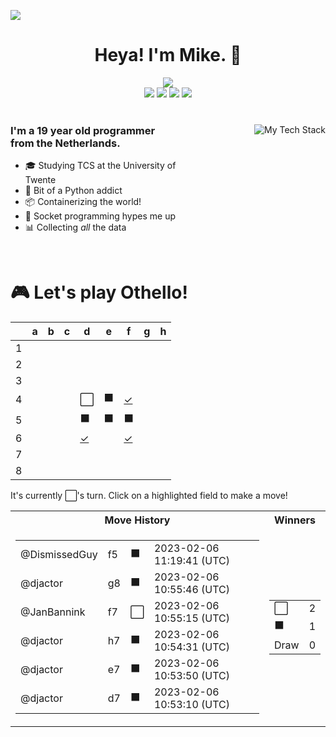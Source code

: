 ![](https://hit.yhype.me/github/profile?user_id=32306794)  <!-- YHYPE hit counter -->
<div align="center">
  <h1>Heya! I'm Mike. 👋</h1>
  
  <img src="https://wakatime.com/badge/user/9555cc8c-3be5-4d08-afde-58be2d556fb0.svg">
  <br>
  <img src="https://img.shields.io/badge/-Wear%20OS-4285F4?style=for-the-badge&logo=wear-os&logoColor=white">
  <img src="https://img.shields.io/badge/Pop!_OS-48B9C7?style=for-the-badge&logo=Pop!_OS&logoColor=white">
  <img src="https://img.shields.io/badge/lineageos-167C80?style=for-the-badge&logo=lineageos&logoColor=white">
  <img src="https://img.shields.io/badge/espressif-E7352C?style=for-the-badge&logo=espressif&logoColor=white">
</div>

<br/>

<div>
  <img align="right" src="https://github-readme-tech-stack.vercel.app/api/cards?title=My%20Favourite%20Technologies&lineHeight=30&lineCount=3&theme=catppuccin_macchiato&hideTitle=true&line1=python,Python,3776AB;nim,Nim,FFE953;javascript,JavaScript,F7DF1E;openjdk,Java,FFFFFF;&line2=podman,Podman,892CA0;nginx,Nginx,009639;linux,Linux,FCC624;wireguard,Wireguard,88171A;&line3=Pop!_OS,Pop!_OS,48B9C7;android,Android,3DDC84;magisk,Magisk,00AF9C;gnome,Gnome,4A86CF;" alt="My Tech Stack" />
  
  <h3 align="left" style="width: 50%">
    I'm a 19 year old programmer from the Netherlands.
  </h3>
  <ul  style="width: 50%">
    <li>🎓️ Studying TCS at the University of Twente</li>
    <li>🐍 Bit of a Python addict</li>
    <li>📦 Containerizing the world!</li>
    <li>🧦 Socket programming hypes me up</li>
    <li>📊 Collecting <i>all</i> the data</li>
  </ul>
</div>

<br>

<div align="left">
  <h1>🎮 Let's play Othello!</h1>
  
<!-- START GAME -->
| |a|b|c|d|e|f|g|h|
|-|-|-|-|-|-|-|-|-|
|1| | | | | | | | |
|2| | | | | | | | |
|3| | | | | | | | |
|4| | | |⬜|⬛|[✓](https://github.com/DismissedGuy/dismissedguy/issues/new?title=Othello%7Cmove%7Cf4)| | |
|5| | | |⬛|⬛|⬛| | |
|6| | | |[✓](https://github.com/DismissedGuy/dismissedguy/issues/new?title=Othello%7Cmove%7Cd6)| |[✓](https://github.com/DismissedGuy/dismissedguy/issues/new?title=Othello%7Cmove%7Cf6)| | |
|7| | | | | | | | |
|8| | | | | | | | |

It's currently ⬜'s turn. Click on a highlighted field to make a move!

<table>
<tr>
<th>Move History</th><th>Winners</th>
</tr><tr>
<td>

<table>
<tr><td>@DismissedGuy</td><td>f5</td><td>⬛</td><td>2023-02-06 11:19:41 (UTC)</td></tr>
<tr><td>@djactor</td><td>g8</td><td>⬛</td><td>2023-02-06 10:55:46 (UTC)</td></tr>
<tr><td>@JanBannink</td><td>f7</td><td>⬜</td><td>2023-02-06 10:55:15 (UTC)</td></tr>
<tr><td>@djactor</td><td>h7</td><td>⬛</td><td>2023-02-06 10:54:31 (UTC)</td></tr>
<tr><td>@djactor</td><td>e7</td><td>⬛</td><td>2023-02-06 10:53:50 (UTC)</td></tr>
<tr><td>@djactor</td><td>d7</td><td>⬛</td><td>2023-02-06 10:53:10 (UTC)</td></tr>
</table>

</td><td>

<table>
<tr><td>⬜</td><td>2</td></tr>
<tr><td>⬛</td><td>1</td></tr>
<tr><td>Draw</td><td>0</td></tr>
</table>

</td>
</tr>
</table>